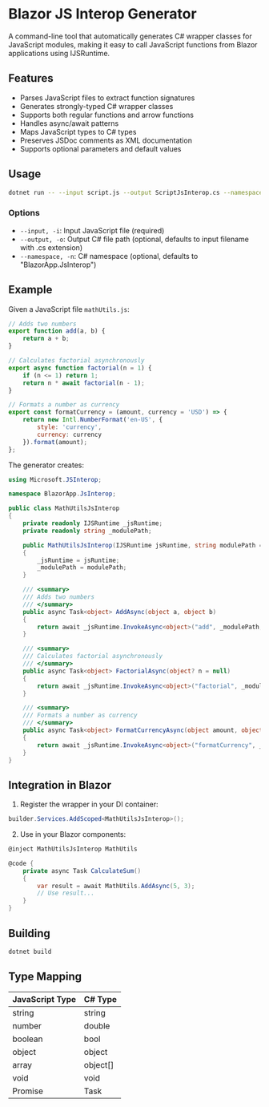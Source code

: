 # Blazor JS Interop Generator

A command-line tool that automatically generates C# wrapper classes for JavaScript modules, making it easy to call JavaScript functions from Blazor applications using IJSRuntime.

## Features

- Parses JavaScript files to extract function signatures
- Generates strongly-typed C# wrapper classes
- Supports both regular functions and arrow functions
- Handles async/await patterns
- Maps JavaScript types to C# types
- Preserves JSDoc comments as XML documentation
- Supports optional parameters and default values

## Usage

```bash
dotnet run -- --input script.js --output ScriptJsInterop.cs --namespace MyApp.JsInterop
```

### Options

- `--input, -i`: Input JavaScript file (required)
- `--output, -o`: Output C# file path (optional, defaults to input filename with .cs extension)
- `--namespace, -n`: C# namespace (optional, defaults to "BlazorApp.JsInterop")

## Example

Given a JavaScript file `mathUtils.js`:

```javascript
// Adds two numbers
export function add(a, b) {
    return a + b;
}

// Calculates factorial asynchronously
export async function factorial(n = 1) {
    if (n <= 1) return 1;
    return n * await factorial(n - 1);
}

// Formats a number as currency
export const formatCurrency = (amount, currency = 'USD') => {
    return new Intl.NumberFormat('en-US', {
        style: 'currency',
        currency: currency
    }).format(amount);
};
```

The generator creates:

```csharp
using Microsoft.JSInterop;

namespace BlazorApp.JsInterop;

public class MathUtilsJsInterop
{
    private readonly IJSRuntime _jsRuntime;
    private readonly string _modulePath;

    public MathUtilsJsInterop(IJSRuntime jsRuntime, string modulePath = "./mathUtils.js")
    {
        _jsRuntime = jsRuntime;
        _modulePath = modulePath;
    }

    /// <summary>
    /// Adds two numbers
    /// </summary>
    public async Task<object> AddAsync(object a, object b)
    {
        return await _jsRuntime.InvokeAsync<object>("add", _modulePath, a, b);
    }

    /// <summary>
    /// Calculates factorial asynchronously
    /// </summary>
    public async Task<object> FactorialAsync(object? n = null)
    {
        return await _jsRuntime.InvokeAsync<object>("factorial", _modulePath, n);
    }

    /// <summary>
    /// Formats a number as currency
    /// </summary>
    public async Task<object> FormatCurrencyAsync(object amount, object? currency = null)
    {
        return await _jsRuntime.InvokeAsync<object>("formatCurrency", _modulePath, amount, currency);
    }
}
```

## Integration in Blazor

1. Register the wrapper in your DI container:

```csharp
builder.Services.AddScoped<MathUtilsJsInterop>();
```

2. Use in your Blazor components:

```csharp
@inject MathUtilsJsInterop MathUtils

@code {
    private async Task CalculateSum()
    {
        var result = await MathUtils.AddAsync(5, 3);
        // Use result...
    }
}
```

## Building

```bash
dotnet build
```

## Type Mapping

| JavaScript Type | C# Type |
|----------------|---------|
| string         | string  |
| number         | double  |
| boolean        | bool    |
| object         | object  |
| array          | object[]|
| void           | void    |
| Promise        | Task    |